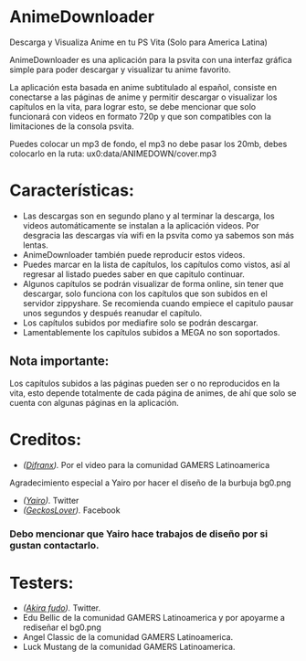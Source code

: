 # AnimeDownloader
Descarga y Visualiza Anime en tu PS Vita (Solo para America Latina)

AnimeDownloader es una aplicación para la psvita con una interfaz gráfica simple para poder descargar y visualizar tu anime favorito.

La aplicación esta basada en anime subtitulado al español, consiste en conectarse a las páginas de anime y permitir descargar o visualizar los capítulos en la vita, para lograr esto, se debe mencionar que solo funcionará con videos en formato 720p y que son compatibles con la limitaciones de la consola psvita.

Puedes colocar un mp3 de fondo,  el mp3 no debe pasar los 20mb, debes colocarlo en la ruta:
ux0:data/ANIMEDOWN/cover.mp3

# Características:
- Las descargas son en segundo plano y al terminar la descarga, los videos automáticamente se instalan a la aplicación videos. Por desgracia las descargas vía wifi en la psvita como ya sabemos son más lentas.
- AnimeDownloader también puede reproducir estos videos.
- Puedes marcar en la lista de capítulos, los capítulos como vistos, así al regresar al listado puedes saber en que capitulo continuar.
- Algunos capítulos se podrán visualizar de forma online, sin tener que descargar, solo funciona con los capítulos que son subidos en el servidor zippyshare. Se recomienda cuando empiece el capitulo pausar unos segundos y después reanudar el capítulo.
- Los capítulos subidos por mediafire solo se podrán descargar.
- Lamentablemente los capítulos subidos a MEGA no son soportados.

## Nota importante:
Los capítulos subidos a las páginas pueden ser o no reproducidos en la vita, esto depende totalmente de cada página de animes, de ahí que solo se cuenta con algunas páginas en la aplicación.

# Creditos:
- *([Difranx](https://youtube.com/@Difranx?feature=shares)).* Por el video para la comunidad GAMERS Latinoamerica

Agradecimiento especial a Yairo por hacer el diseño de la burbuja bg0.png
 - *([Yairo](https://twitter.com/geckos_lover)).* Twitter
- *([GeckosLover](https://www.facebook.com/GeckosLover0?mibextid=ZbWKwL)).* Facebook

### Debo mencionar que Yairo hace trabajos de diseño por si gustan contactarlo.

# Testers:
- *([Akira fudo](https://twitter.com/akirafu57737345)).* Twitter.
- Edu Bellic de la comunidad GAMERS Latinoamerica y por apoyarme a rediseñar el bg0.png
- Angel Classic de la comunidad GAMERS Latinoamerica.
- Luck Mustang de la comunidad GAMERS Latinoamerica.
